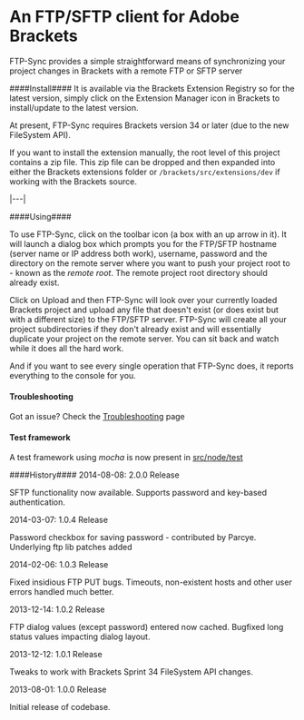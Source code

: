 # An FTP/SFTP client for Adobe Brackets

FTP-Sync provides a simple straightforward means of synchronizing your project changes in Brackets with a remote FTP or SFTP server

####Install####
It is available via the Brackets Extension Registry so for the latest version, simply click on the Extension Manager icon in Brackets to install/update to the latest version.

At present, FTP-Sync requires Brackets version 34 or later (due to the new FileSystem API).

If you want to install the extension manually, the root level of this project contains a zip file. This zip file can be dropped and then expanded into either the Brackets extensions folder or `/brackets/src/extensions/dev` if working with the Brackets source.

|---|

####Using####

To use FTP-Sync, click on the toolbar icon (a box with an up arrow in it). It will launch a dialog box which prompts you for the FTP/SFTP hostname (server name or IP address both work), username, password and the directory on the remote server where you want to push your project root to - known as the *remote root*. The remote project root directory should already exist.

Click on Upload and then FTP-Sync will look over your currently loaded Brackets project and upload any file that doesn't exist (or does exist but with a different size) to the FTP/SFTP server. FTP-Sync will create all your project subdirectories if they don't already exist and will essentially duplicate your project on the remote server. You can sit back and watch while it does all the hard work.

And if you want to see every single operation that FTP-Sync does, it reports everything to the console for you.


#### Troubleshooting ####

Got an issue? Check the [Troubleshooting](https://github.com/timburgess/brackets-ftp-sync/wiki/Troubleshooting-FTP-Sync) page 

#### Test framework ####

A test framework using _mocha_ is now present in [src/node/test](https://github.com/timburgess/brackets-ftp-sync/tree/master/src/node/test) 

####History####
2014-08-08: 2.0.0 Release

SFTP functionality now available. Supports password and key-based authentication.

2014-03-07: 1.0.4 Release

Password checkbox for saving password - contributed by Parcye.
Underlying ftp lib patches added

2014-02-06: 1.0.3 Release

Fixed insidious FTP PUT bugs.
Timeouts, non-existent hosts and other user errors handled much better.

2013-12-14: 1.0.2 Release

FTP dialog values (except password) entered now cached.
Bugfixed long status values impacting dialog layout.
              
2013-12-12: 1.0.1 Release

Tweaks to work with Brackets Sprint 34 FileSystem API changes.

2013-08-01: 1.0.0 Release

Initial release of codebase.

